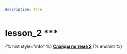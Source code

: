 ```yaml
---
description: Теги
---
```


# lesson\_2 \*\*\*

{% hint style="info" %}
[**Слайды по теме 2**](https://docs.google.com/presentation/d/1LJ4IGIPv1VjAYzA01NoI4q1vYIi-V_sxtDSmpmSy1x4/edit?usp=sharing)
{% endhint %}

